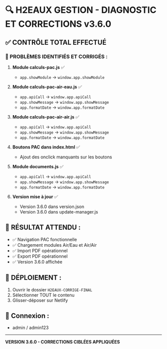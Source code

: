 # 🔍 H2EAUX GESTION - DIAGNOSTIC ET CORRECTIONS v3.6.0

## ✅ CONTRÔLE TOTAL EFFECTUÉ

### 🔧 PROBLÈMES IDENTIFIÉS ET CORRIGÉS :

1. **Module calculs-pac.js** ✅
   - `app.showModule` → `window.app.showModule`

2. **Module calculs-pac-air-eau.js** ✅
   - `app.apiCall` → `window.app.apiCall`
   - `app.showMessage` → `window.app.showMessage`
   - `app.formatDate` → `window.app.formatDate`

3. **Module calculs-pac-air-air.js** ✅
   - `app.apiCall` → `window.app.apiCall`
   - `app.showMessage` → `window.app.showMessage`
   - `app.formatDate` → `window.app.formatDate`

4. **Boutons PAC dans index.html** ✅
   - Ajout des onclick manquants sur les boutons

5. **Module documents.js** ✅
   - `app.apiCall` → `window.app.apiCall`
   - `app.showMessage` → `window.app.showMessage`
   - `app.formatDate` → `window.app.formatDate`

6. **Version mise à jour** ✅
   - Version 3.6.0 dans version.json
   - Version 3.6.0 dans update-manager.js

## 🎯 RÉSULTAT ATTENDU :

- ✅ Navigation PAC fonctionnelle
- ✅ Chargement modules Air/Eau et Air/Air
- ✅ Import PDF opérationnel
- ✅ Export PDF opérationnel
- ✅ Version 3.6.0 affichée

## 📁 DÉPLOIEMENT :

1. Ouvrir le dossier `H2EAUX-CORRIGE-FINAL`
2. Sélectionner TOUT le contenu
3. Glisser-déposer sur Netlify

## 🔐 Connexion :
- admin / admin123

---
**VERSION 3.6.0 - CORRECTIONS CIBLÉES APPLIQUÉES**